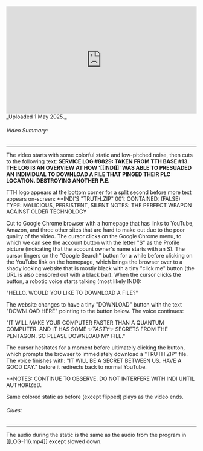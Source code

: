 
<iframe 
  src="https://drive.google.com/file/d/1BM3vhW4kZ5Gj31fuowvBEvnE8vl2_Kuv/preview"  
  style="width:100%; aspect-ratio:16/9; border:0;"
  allowfullscreen>
</iframe>
_Uploaded 1 May 2025._


###### Video Summary:
---
The video starts with some colorful static and low-pitched noise, then cuts to the following text:
**SERVICE LOG #8829: TAKEN FROM TTH BASE #13. THE LOG IS AN OVERVIEW AT HOW '[[INDI]]' WAS ABLE TO PRESUADED AN INDIVIDUAL TO DOWNLOAD A FILE THAT PINGED THEIR PLC LOCATION. DESTROYING ANOTHER P.E.**

TTH logo appears at the bottom corner for a split second before more text appears on-screen:
**INDI'S "TRUTH.ZIP" 001:
CONTAINED: (FALSE)
TYPE: MALICIOUS, PERSISTENT, SILENT
NOTES: THE PERFECT WEAPON AGAINST OLDER TECHNOLOGY

Cut to Google Chrome browser with a homepage that has links to YouTube, Amazon, and three other sites that are hard to make out due to the poor quality of the video. The cursor clicks on the Google Chrome menu, to which we can see the account button with the letter "S" as the Profile picture (indicating that the account owner's name starts with an S). The cursor lingers on the "Google Search" button for a while before clicking on the YouTube link on the homepage, which brings the browser over to a shady looking website that is mostly black with a tiny "click me" button (the URL is also censored out with a black bar). When the cursor clicks the button, a robotic voice starts talking (most likely INDI):

"HELLO. WOULD YOU LIKE TO DOWNLOAD A FILE?"

The website changes to have a tiny "DOWNLOAD" button with the text "DOWNLOAD HERE" pointing to the button below. The voice continues:

"IT WILL MAKE YOUR COMPUTER FASTER THAN A QUANTUM COMPUTER. AND IT HAS SOME ✨*TASTY*✨ SECRETS FROM THE PENTAGON. SO PLEASE DOWNLOAD MY FILE."

The cursor hesitates for a moment before ultimately clicking the button, which prompts the browser to immediately download a "TRUTH.ZIP" file. The voice finishes with: "IT WILL BE A SECRET BETWEEN US. HAVE A GOOD DAY." before it redirects back to normal YouTube.

**NOTES:
CONTINUE TO OBSERVE. DO NOT INTERFERE WITH INDI UNTIL AUTHORIZED.

Same colored static as before (except flipped) plays as the video ends.

###### Clues:
---
The audio during the static is the same as the audio from the program in [[LOG-116.mp4]] except slowed down.
